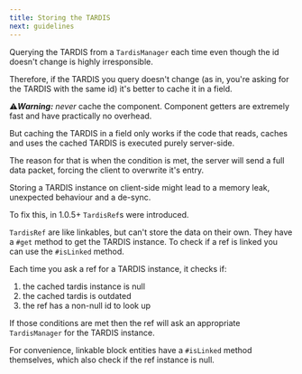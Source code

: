 ```yaml
---
title: Storing the TARDIS
next: guidelines
---
```


Querying the TARDIS from a `TardisManager` each time even though the id doesn't change is highly irresponsible.

Therefore, if the TARDIS you query doesn't change (as in, you're asking for the TARDIS with the same id) it's better to cache it in a field. 

⚠️***Warning:*** _never_ cache the component. Component getters are extremely fast and have practically no overhead.

But caching the TARDIS in a field only works if the code that reads, caches and uses the cached TARDIS is executed purely server-side.

The reason for that is when the condition is met, the server will send a full data packet, forcing the client to overwrite it's entry.

Storing a TARDIS instance on client-side might lead to a memory leak, unexpected behaviour and a de-sync.

To fix this, in 1.0.5+ `TardisRef`s were introduced.

`TardisRef` are like linkables, but can't store the data on their own. They have a `#get` method to get the TARDIS instance.
To check if a ref is linked you can use the `#isLinked` method.

Each time you ask a ref for a TARDIS instance, it checks if:
1) the cached tardis instance is null
2) the cached tardis is outdated 
3) the ref has a non-null id to look up 

If those conditions are met then the ref will ask an appropriate `TardisManager` for the TARDIS instance.

For convenience, linkable block entities have a `#isLinked` method themselves, which also check if the ref instance is null.